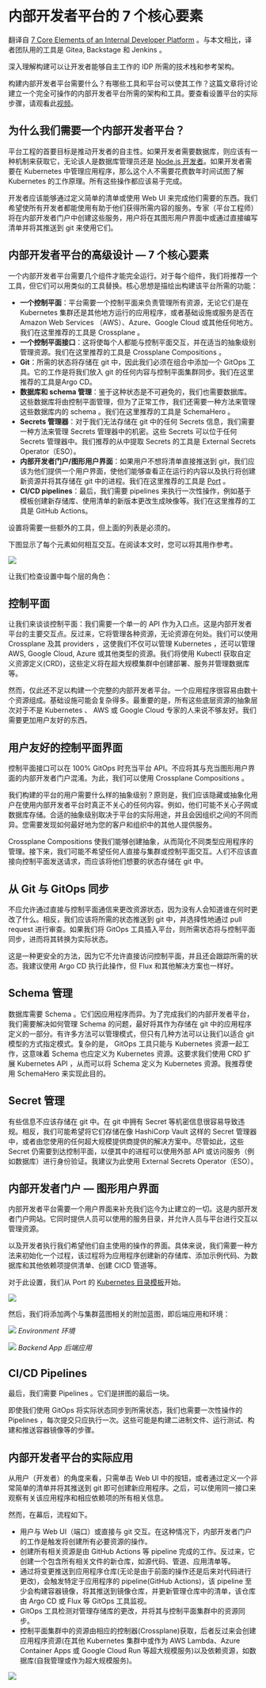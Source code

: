 # 内部开发者平台的 7 个核心要素

翻译自 [7 Core Elements of an Internal Developer Platform](https://thenewstack.io/7-core-elements-of-an-internal-developer-platform/) 。与本文相比，译者团队用的工具是 Gitea, Backstage 和 Jenkins 。

深入理解构建可以让开发者能够自主工作的 IDP 所需的技术栈和参考架构。

构建内部开发者平台需要什么？有哪些工具和平台可以使其工作？这篇文章将讨论建立一个完全可操作的内部开发者平台所需的架构和工具。要查看设置平台的实际步骤，请观看此[视频](https://www.youtube.com/watch?v=Rg98GoEHBd4)。

## 为什么我们需要一个内部开发者平台？

平台工程的首要目标是推动开发者的自主性。如果开发者需要数据库，则应该有一种机制来获取它，无论该人是数据库管理员还是 [Node.js 开发者](https://roadmap.sh/nodejs)。如果开发者需要在 Kubernetes 中管理应用程序，那么这个人不需要花费数年时间试图了解 Kubernetes 的工作原理。所有这些操作都应该易于完成。

开发者应该能够通过定义简单的清单或使用 Web UI 来完成他们需要的东西。我们希望使所有开发者都能使用有助于他们获得所需内容的服务。专家（平台工程师）将在内部开发者门户中创建这些服务，用户将在其图形用户界面中或通过直接编写清单并将其推送到 git 来使用它们。

## 内部开发者平台的高级设计 — 7 个核心要素

一个内部开发者平台需要几个组件才能完全运行。对于每个组件，我们将推荐一个工具，但它们可以用类似的工具替换。核心思想是描绘出构建该平台所需的功能：

* **一个控制平面**：平台需要一个控制平面来负责管理所有资源，无论它们是在 Kubernetes 集群还是其他地方运行的应用程序，或者基础设施或服务是否在 Amazon Web Services （AWS）、Azure、Google Cloud 或其他任何地方。我们在这里推荐的工具是 Crossplane 。
* **一个控制平面接口**：这将使每个人都能与控制平面交互，并在适当的抽象级别管理资源。我们在这里推荐的工具是 Crossplane Compositions 。
* **Git**：所需的状态将存储在 git 中，因此我们必须在组合中添加一个 GitOps 工具。它的工作是将我们放入 git 的任何内容与控制平面集群同步。我们在这里推荐的工具是Argo CD。
* **数据库和 schema 管理**：鉴于这种状态是不可避免的，我们也需要数据库。这些数据库将由控制平面管理，但为了正常工作，我们还需要一种方法来管理这些数据库内的 schema 。我们在这里推荐的工具是 SchemaHero 。
* **Secrets 管理器**：对于我们无法存储在 git 中的任何 Secrets 信息，我们需要一种方法来管理 Secrets 管理器中的机密。这些 Secrets 可以位于任何 Secrets 管理器中。我们推荐的从中提取 Secrets 的工具是 External Secrets Operator（ESO）。
* **内部开发者门户/图形用户界面**：如果用户不想将清单直接推送到 git，我们应该为他们提供一个用户界面，使他们能够查看正在运行的内容以及执行将创建新资源并将其存储在 git 中的进程。我们在这里推荐的工具是 [Port](https://getport.io/) 。
* **CI/CD pipelines**：最后，我们需要 pipelines 来执行一次性操作，例如基于模板创建新存储库、使用清单的新版本更改生成映像等。我们在这里推荐的工具是 GitHub Actions。

设置将需要一些额外的工具，但上面的列表是必须的。

下图显示了每个元素如何相互交互。在阅读本文时，您可以将其用作参考。

![](https://cdn.thenewstack.io/media/2023/06/1e8ec236-image4.png)

让我们检查设置中每个层的角色：

## 控制平面

让我们来谈谈控制平面：我们需要一个单一的 API 作为入口点。这是内部开发者平台的主要交互点。反过来，它将管理各种资源，无论资源在何处。我们可以使用 Crossplane 及其 providers ，这使我们不仅可以管理 Kubernetes ，还可以管理 AWS, Google Cloud, Azure 或其他类型的资源。我们将使用 Kubectl 获取自定义资源定义(CRD)，这些定义将在超大规模集群中创建部署、服务并管理数据库等。

然而，仅此还不足以构建一个完整的内部开发者平台。一个应用程序很容易由数十个资源组成。基础设施可能会复杂得多。最重要的是，所有这些底层资源的抽象层次对于不是 Kubernetes 、 AWS 或 Google Cloud 专家的人来说不够友好。我们需要更加用户友好的东西。

## 用户友好的控制平面界面

控制平面接口可以在 100% GitOps 时充当平台 API。不应将其与充当图形用户界面的内部开发者门户混淆。为此，我们可以使用 Crossplane Compositions 。

我们构建的平台的用户需要什么样的抽象级别？原则是，我们应该隐藏或抽象化用户在使用内部开发者平台时真正不关心的任何内容。例如，他们可能不关心子网或数据库存储。合适的抽象级别取决于平台的实际用途，并且会因组织之间的不同而异。您需要发现如何最好地为您的客户和组织中的其他人提供服务。

Crossplane Compositions 使我们能够创建抽象，从而简化不同类型应用程序的管理。接下来，我们可能不希望任何人直接与集群或控制平面交互。人们不应该直接向控制平面发送请求，而应该将他们想要的状态存储在 git 中。

## 从 Git 与 GitOps 同步

不应允许通过直接与控制平面通信来更改资源状态，因为没有人会知道谁在何时更改了什么。相反，我们应该将所需的状态推送到 git 中，并选择性地通过 pull request 进行审查。如果我们将 GitOps 工具插入平台，则所需状态将与控制平面同步，进而将其转换为实际状态。

这是一种更安全的方法，因为它不允许直接访问控制平面，并且还会跟踪所需的状态。我建议使用 Argo CD 执行此操作，但 Flux 和其他解决方案也一样好。

## Schema 管理

数据库需要 Schema 。它们因应用程序而异。为了完成我们的内部开发者平台，我们需要解决如何管理 Schema 的问题，最好将其作为存储在 git 中的应用程序定义的一部分。有许多方法可以管理模式，但只有几种方法可以让我们以适合 git 模型的方式指定模式。复杂的是， GitOps 工具只能与 Kubernetes 资源一起工作，这意味着 Schema 也应定义为 Kubernetes 资源。这要求我们使用 CRD 扩展 Kubernetes API ，从而可以将 Schema 定义为 Kubernetes 资源。我推荐使用 SchemaHero 来实现此目的。

## Secret 管理

有些信息不应该存储在 git 中。在 git 中拥有 Secret 等机密信息很容易导致违规。相反，我们可能希望将它们存储在像 HashiCorp Vault 这样的 Secret 管理器中，或者由您使用的任何超大规模提供商提供的解决方案中。尽管如此，这些 Secret 仍需要到达控制平面，以便其中的进程可以使用外部 API 或访问服务（例如数据库）进行身份验证。我建议为此使用 External Secrets Operator（ESO）。

## 内部开发者门户 — 图形用户界面

内部开发者平台需要一个用户界面来补充我们迄今为止建立的一切。这是内部开发者门户网站。它同时提供人员可以使用的服务目录，并允许人员与平台进行交互以管理资源。

以及开发者执行我们希望他们自主使用的操作的界面。具体来说，我们需要一种方法来初始化一个过程，该过程将为应用程序创建新的存储库、添加示例代码、为数据库和其他依赖项提供清单、创建 CICD 管道等。

对于此设置，我们从 Port 的 [Kubernetes 目录模板](https://www.getport.io/blog/software-catalog-templates)开始。

![](https://cdn.thenewstack.io/media/2023/06/e9f4dab4-image3.png)

然后，我们将添加两个与集群蓝图相关的附加蓝图，即后端应用和环境：

![](https://cdn.thenewstack.io/media/2023/06/e8b85025-image5a.jpg)
*Environment 环境*

![](https://cdn.thenewstack.io/media/2023/06/8ae0a69c-image1c.jpg)
*Backend App 后端应用*

## CI/CD Pipelines

最后，我们需要 Pipelines 。它们是拼图的最后一块。

即使我们使用 GitOps 将实际状态同步到所需状态，我们也需要一次性操作的 Pipelines ，每次提交只应执行一次。这些可能是构建二进制文件、运行测试、构建和推送容器镜像等的步骤。

## 内部开发者平台的实际应用

从用户（开发者）的角度来看，只需单击 Web UI 中的按钮，或者通过定义一个非常简单的清单并将其推送到 git 即可创建新应用程序。之后，可以使用同一接口来观察有关该应用程序和相应依赖项的所有相关信息。

然而，在幕后，流程如下。

* 用户与 Web UI（端口）或直接与 git 交互。在这种情况下，内部开发者门户的工作是触发将创建所有必要资源的操作。
* 创建所有相关资源是由 GitHub Actions 等 pipeline 完成的工作。反过来，它创建一个包含所有相关文件的新仓库，如源代码、管道、应用清单等。
* 通过将变更推送到应用程序仓库(无论是由于前面的操作还是后来对代码进行更改)，会触发特定于应用程序的 pipeline(GitHub Actions)，该 pipeline 至少会构建容器镜像，将其推送到镜像仓库，并更新管理仓库中的清单，该仓库由 Argo CD 或 Flux 等 GitOps 工具监视。
* GitOps 工具检测对管理存储库的更改，并将其与控制平面集群中的资源同步。
* 控制平面集群中的资源由相应的控制器(Crossplane)获取，后者反过来会创建应用程序资源(在其他 Kubernetes 集群中或作为 AWS Lambda、Azure Container Apps 或 Google Cloud Run 等超大规模服务)以及依赖资源，如数据库(自我管理或作为超大规模服务)。

![](https://cdn.thenewstack.io/media/2023/06/5152655d-image2.png)
